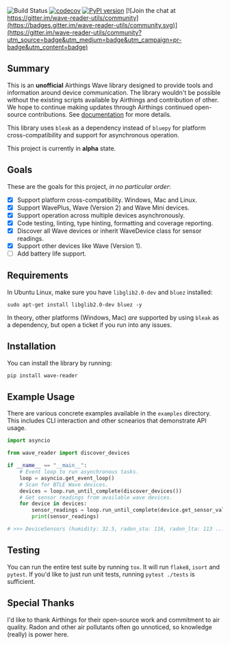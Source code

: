 ![Build Status](https://github.com/ztroop/wave-reader/workflows/Build%20Status/badge.svg)
[![codecov](https://codecov.io/gh/ztroop/wave-reader-utils/branch/master/graph/badge.svg?token=NG9H8YO1ID)](https://codecov.io/gh/ztroop/wave-reader-utils)
[![PyPI version](https://badge.fury.io/py/wave-reader.svg)](https://badge.fury.io/py/wave-reader)
[![Join the chat at https://gitter.im/wave-reader-utils/community](https://badges.gitter.im/wave-reader-utils/community.svg)](https://gitter.im/wave-reader-utils/community?utm_source=badge&utm_medium=badge&utm_campaign=pr-badge&utm_content=badge)

## Summary

This is an **unofficial** Airthings Wave library designed to provide tools and information
around device communication. The library wouldn't be possible without the existing scripts
available by Airthings and contribution of other. We hope to continue making updates through
Airthings continued open-source contributions. See [documentation](https://ztroop.github.io/wave-reader-utils/) for more details.

This library uses `bleak` as a dependency instead of `bluepy` for platform cross-compatibility
and support for asynchronous operation.

This project is currently in **alpha** state.

## Goals

These are the goals for this project, _in no particular order_:

- [x] Support platform cross-compatibility. Windows, Mac and Linux.
- [x] Support WavePlus, Wave (Version 2) and Wave Mini devices.
- [x] Support operation across multiple devices asynchronously.
- [x] Code testing, linting, type hinting, formatting and coverage reporting.
- [x] Discover all Wave devices or inherit WaveDevice class for sensor readings.
- [x] Support other devices like Wave (Version 1).
- [ ] Add battery life support.

## Requirements

In Ubuntu Linux, make sure you have `libglib2.0-dev` and `bluez` installed:

```
sudo apt-get install libglib2.0-dev bluez -y
```

In theory, other platforms (Windows, Mac) _are_ supported by using `bleak` as a dependency, but open a ticket if you run into any issues.

## Installation

You can install the library by running:

```sh
pip install wave-reader
```

## Example Usage

There are various concrete examples available in the `examples` directory. This includes
CLI interaction and other scnearios that demonstrate API usage.

```python
import asyncio

from wave_reader import discover_devices

if __name__ == "__main__":
    # Event loop to run asynchronous tasks.
    loop = asyncio.get_event_loop()
    # Scan for BTLE Wave devices.
    devices = loop.run_until_complete(discover_devices())
    # Get sensor readings from available wave devices.
    for device in devices:
        sensor_readings = loop.run_until_complete(device.get_sensor_values())
        print(sensor_readings)

# >>> DeviceSensors (humidity: 32.5, radon_sta: 116, radon_lta: 113 ...
```

## Testing

You can run the entire test suite by running `tox`. It will run `flake8`, `isort` and `pytest`.
If you'd like to just run unit tests, running `pytest ./tests` is sufficient.

## Special Thanks

I'd like to thank Airthings for their open-source work and commitment to air quality.
Radon and other air pollutants often go unnoticed, so knowledge (really) is power here.
